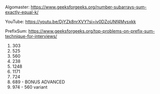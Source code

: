 Algomaster: https://www.geeksforgeeks.org/number-subarrays-sum-exactly-equal-k/

YouTube: https://youtu.be/DjYZk8nrXVY?si=iv0DZoUNf4Mysxkk

PrefixSum: https://www.geeksforgeeks.org/top-problems-on-prefix-sum-technique-for-interviews/
1. 303
2. 525
3. 560
4. 238
5. 1248
6. 1171
7. 724
8. 689 - BONUS ADVANCED
9. 974 - 560 variant
